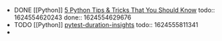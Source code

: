 - DONE [[Python]] [5 Python Tips & Tricks That You Should Know](https://youtu.be/XVB3dZ4H_AI)
  todo:: 1624554620243
  done:: 1624554629676
- TODO [[Python]] [pytest-duration-insights](https://calmcode.io/labs/pytest-duration-insights.html)
  todo:: 1624555811341
-
